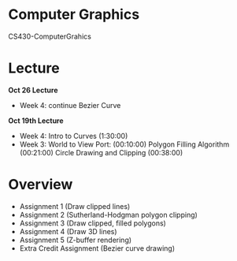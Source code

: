 # Computer Graphics
CS430-ComputerGrahics

# Lecture
**Oct 26 Lecture**
- Week 4: continue
    Bezier Curve
    

**Oct 19th Lecture**
- Week 4: Intro to Curves (1:30:00)
- Week 3:
    World to View Port: (00:10:00)
    Polygon Filling Algorithm (00:21:00)
    Circle Drawing and Clipping (00:38:00)

# Overview
- Assignment 1 (Draw clipped lines)
- Assignment 2 (Sutherland-Hodgman polygon clipping)
- Assignment 3 (Draw clipped, filled polygons) 
- Assignment 4 (Draw 3D lines) 
- Assignment 5 (Z-buffer rendering) 
- Extra Credit Assignment (Bezier curve drawing) 

